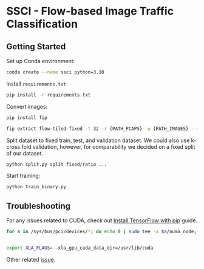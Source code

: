 # SSCI - Flow-based Image Traffic Classification

## Getting Started

Set up Conda environment:

```sh
conda create --name ssci python=3.10
```

Install `requirements.txt`

```sh
pip install -r requirements.txt
```

Convert images:

```sh
pip install fip

fip extract flow-tiled-fixed -t 32 -r {PATH_PCAPS} -w {PATH_IMAGES} --min-packets 3 --dim 16 --cols 8
```

Split dataset to fixed train, test, and validation dataset. We could also use k-cross fold validation, however, for comparability we decided on a fixed split of our dataset.

```sh
python split.py split fixed/ratio ...
```

Start training:

```sh
python train_binary.py
```

## Troubleshooting

For any issues related to CUDA, check out [Install TensorFlow with pip](https://www.tensorflow.org/install/pip) guide.

```sh
for a in /sys/bus/pci/devices/*; do echo 0 | sudo tee -a $a/numa_node; done # https://github.com/tensorflow/tensorflow/issues/42738


export XLA_FLAGS=--xla_gpu_cuda_data_dir=/usr/lib/cuda
```

Other related [issue](https://stackoverflow.com/questions/68614547/tensorflow-libdevice-not-found-why-is-it-not-found-in-the-searched-path).
